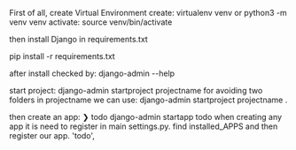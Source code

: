 First of all, create Virtual Environment
create: virtualenv venv or python3 -m venv venv
activate: source venv/bin/activate

then install Django in requirements.txt

pip install -r requirements.txt

after install checked by: django-admin --help

start project: django-admin startproject projectname 
for avoiding two folders in projectname we can use: django-admin startproject projectname .

<!-- now, goto settings.py -->

then create an app: ❯ todo django-admin startapp todo
when creating any app it is need to register in main settings.py.
find installed_APPS and then register our app.
'todo',
 

